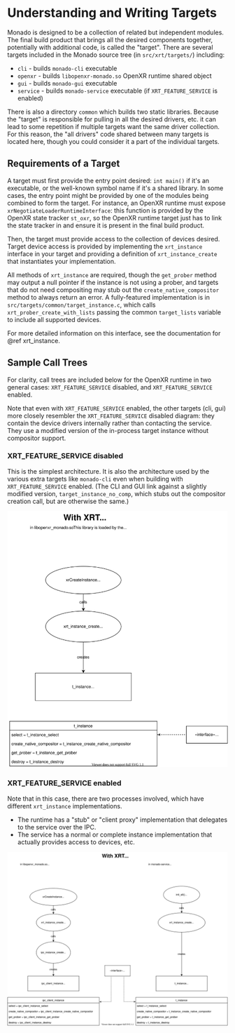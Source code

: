# Understanding and Writing Targets

Monado is designed to be a collection of related but independent modules. The
final build product that brings all the desired components together, potentially
with additional code, is called the "target". There are several targets included
in the Monado source tree (in `src/xrt/targets/`) including:

- `cli` - builds `monado-cli` executable
- `openxr` - builds `libopenxr-monado.so` OpenXR runtime shared object
- `gui` - builds `monado-gui` executable
- `service` - builds `monado-service` executable (if `XRT_FEATURE_SERVICE` is
  enabled)

There is also a directory `common` which builds two static libraries. Because
the "target" is responsible for pulling in all the desired drivers, etc. it can
lead to some repetition if multiple targets want the same driver collection. For
this reason, the "all drivers" code shared between many targets is located here,
though you could consider it a part of the individual targets.

## Requirements of a Target

A target must first provide the entry point desired: `int main()` if it's an
executable, or the well-known symbol name if it's a shared library. In some
cases, the entry point might be provided by one of the modules being combined to
form the target. For instance, an OpenXR runtime must expose
`xrNegotiateLoaderRuntimeInterface`: this function is provided by the OpenXR
state tracker `st_oxr`, so the OpenXR runtime target just has to link the state
tracker in and ensure it is present in the final build product.

Then, the target must provide access to the collection of devices desired.
Target device access is provided by implementing the `xrt_instance` interface in
your target and providing a definition of `xrt_instance_create` that
instantiates your implementation.

All methods of `xrt_instance` are required, though the `get_prober` method may
output a null pointer if the instance is not using a prober, and targets that do
not need compositing may stub out the `create_native_compositor` method to
always return an error. A fully-featured implementation is in
`src/targets/common/target_instance.c`, which calls
`xrt_prober_create_with_lists` passing the common `target_lists` variable to
include all supported devices.

For more detailed information on this interface, see the documentation for @ref
xrt_instance.

## Sample Call Trees

For clarity, call trees are included below for the OpenXR runtime in two general
cases: `XRT_FEATURE_SERVICE` disabled, and `XRT_FEATURE_SERVICE` enabled.

Note that even with `XRT_FEATURE_SERVICE` enabled, the other targets (cli, gui)
more closely resembler the `XRT_FEATURE_SERVICE` disabled diagram: they contain
the device drivers internally rather than contacting the service. They use a
modified version of the in-process target instance without compositor support.

### XRT_FEATURE_SERVICE disabled

This is the simplest architecture. It is also the architecture used by the
various extra targets like `monado-cli` even when building with
`XRT_FEATURE_SERVICE` enabled. (The CLI and GUI link against a slightly modified
version, `target_instance_no_comp`, which stubs out the compositor creation
call, but are otherwise the same.)

![In-process OpenXR runtime diagram](images/in-process.drawio.svg)

### XRT_FEATURE_SERVICE enabled

Note that in this case, there are two processes involved, which have different
`xrt_instance` implementations.

- The runtime has a "stub" or "client proxy" implementation that delegates to
  the service over the IPC.
- The service has a normal or complete instance implementation that actually
  provides access to devices, etc.

![Out-of-process OpenXR runtime diagram](images/out-of-proc.drawio.svg)
